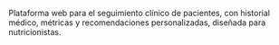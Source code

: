 Plataforma web para el seguimiento clínico de pacientes, con historial médico, métricas y recomendaciones personalizadas, diseñada para nutricionistas.
